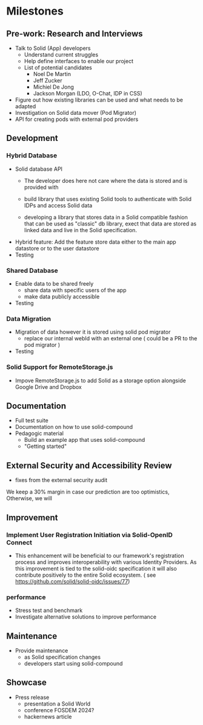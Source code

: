 # Milestones

## Pre-work: Research and Interviews

- Talk to Solid (App) developers
  - Understand current struggles
  - Help define interfaces to enable our project
  - List of potential candidates
    - Noel De Martin
    - Jeff Zucker
    - Michiel De Jong
    - Jackson Morgan (LDO, O-Chat, IDP in CSS)
- Figure out how existing libraries can be used and what needs to be adapted
- Investigation on Solid data mover (Pod Migrator)
- API for creating pods with external pod providers

## Development

### Hybrid Database

- Solid database API
  - The developer does here not care where the data is stored and is provided with
  - build library that uses existing Solid tools to authenticate with Solid IDPs and access Solid data


  - developing a library that stores data in a Solid compatible fashion that can be used as "classic" db library, exect that data are stored as linked data and live in the Solid specification.
- Hybrid feature: Add the feature store data either to the main app datastore or to the user datastore
- Testing

### Shared Database

- Enable data to be shared freely
  - share data with specific users of the app 
  - make data publicly accessible
- Testing

### Data Migration

  - Migration of data however it is stored using solid pod migrator
    - replace our internal webId with an external one ( could be a PR to the pod migrator ) 
  - Testing

### Solid Support for RemoteStorage.js

 - Impove RemoteStorage.js to add Solid as a storage option alongside Google Drive and Dropbox


## Documentation

- Full test suite
- Documentation on how to use solid-compound
- Pedagogic material
  - Build an example app that uses solid-compound
  - "Getting started"


## External Security and Accessibility Review

 - fixes from the external security audit

We keep a 30% margin in case our prediction are too optimistics, Otherwise, we will

## Improvement

### Implement User Registration Initiation via Solid-OpenID Connect

 -  This enhancement will be beneficial to our framework's registration process and improves interoperability with various Identity Providers. As this improvement is tied to the solid-oidc specification it will also contribute positively to the entire Solid ecosystem. ( see https://github.com/solid/solid-oidc/issues/77)

### performance

  - Stress test and benchmark
  - Investigate alternative solutions to improve performance

## Maintenance

- Provide maintenance
  - as Solid specification changes
  - developers start using solid-compound


## Showcase

- Press release
  - presentation a Solid World
  - conference FOSDEM 2024?
  - hackernews article

